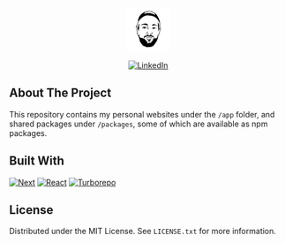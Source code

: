 <!-- PROJECT LOGO -->

<br />
<div align="center">
  <a href="https://github.com/mauricekleine/mozza">
    <img src="images/logo.png" alt="Logo" width="80" height="80">
  </a>

  <br />

[![LinkedIn][linkedin-shield]][linkedin-url]

</div>

<!-- ABOUT THE PROJECT -->

## About The Project

This repository contains my personal websites under the `/app` folder, and shared packages under `/packages`, some of which are available as npm packages.

## Built With

[![Next][Next.js]][Next-url]
[![React][React.js]][React-url]
[![Turborepo][Turborepo]][Turborepo-url]

<!-- LICENSE -->

## License

Distributed under the MIT License. See `LICENSE.txt` for more information.

<!-- MARKDOWN LINKS & IMAGES -->
<!-- https://www.markdownguide.org/basic-syntax/#reference-style-links -->

[issues-shield]: https://img.shields.io/github/issues/mauricekleine/mozza.svg?style=for-the-badge
[issues-url]: https://github.com/mauricekleine/mozza/issues
[license-shield]: https://img.shields.io/github/license/mauricekleine/mozza.svg?style=for-the-badge
[license-url]: https://github.com/mauricekleine/mozza/blob/master/LICENSE.txt
[linkedin-shield]: https://img.shields.io/static/v1?style=for-the-badge&message=LinkedIn&color=0A66C2&logo=LinkedIn&logoColor=FFFFFF&label=
[linkedin-url]: https://www.linkedin.com/in/mauricekleine/
[Next.js]: https://img.shields.io/badge/next.js-000000?style=for-the-badge&logo=nextdotjs&logoColor=white
[Next-url]: https://nextjs.org/
[React.js]: https://img.shields.io/badge/React-20232A?style=for-the-badge&logo=react&logoColor=61DAFB
[React-url]: https://reactjs.org/
[Tailwind]: https://img.shields.io/static/v1?style=for-the-badge&message=Tailwind+CSS&color=222222&logo=Tailwind+CSS&logoColor=06B6D4&label=
[Tailwind-url]: https://tailwindcss.com/
[Turborepo]: https://img.shields.io/static/v1?style=for-the-badge&message=Turborepo&color=EF4444&logo=Turborepo&logoColor=FFFFFF&label=
[Turborepo-url]: https://turbo.build/repo
